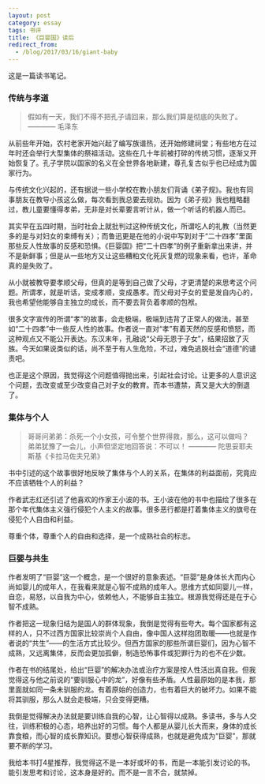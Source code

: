 ```yaml
---
layout: post
category: essay
tags: 书评
title: 《巨婴国》读后
redirect_from:
  - /blog/2017/03/16/giant-baby
---
```


这是一篇读书笔记。

### 传统与孝道

> 假如有一天，我们不得不把孔子请回来，那么我们算是彻底的失败了。
> ———— 毛泽东

从前些年开始，农村老家开始兴起了编写族谱热，还开始修建祠堂；有些地方在过年时还会举行大型集体的祭祖活动。这些在几十年前被打碎的传统习惯，逐渐又开始恢复了。孔子学院以国家的名义在全世界各地新建，尊孔复古似乎也已经成为国家行为。

与传统文化兴起的，还有据说一些小学校在教小朋友们背诵《弟子规》。我也有同事朋友在教导小孩这么做，每次看到我总要去规劝。因为《弟子规》我也粗略翻过，教儿童要懂得孝弟，无非是对长辈要言听计从，做一个听话的机器人而已。

其实早在五四时期，当时社会上就批判过这种传统文化，所谓吃人的礼教（当然更多的是与对妇女的束缚有关）；而鲁迅更是在他的小说中写到对于“二十四孝”里面那些反人性故事的反感和恐惧。《巨婴国》把“二十四孝”的例子重新拿出来讲，并不是新鲜事；但是从一些地方又让这些糟粕文化死灰复燃的现象来看，也许，革命真的是失败了。

从小就被教导要孝顺父母，但真的是等到自己做了父母，才更清楚的来思考这个问题。所谓孝，就是听话，变成孝顺，变成愚孝。而父母对子女的爱是发自内心的，我也希望他能够自主独立的成长，而不要去背负着孝顺的包袱。

很多文字宣传的所谓“孝”的故事，会走极端，极端到违背了正常人的做法，甚至如“二十四孝”中一些反人性的故事。作者说一直对“孝”有着天然的反感和愤怒，而这种观点又不能公开表达。东汉末年，孔融说“父母无恩于子女”，结果招致了灭族。今天如果说类似的话，尚不至于有人生危险，不过，难免逃脱社会“道德”的谴责吧。

也正是这个原因，我觉得这个问题值得抛出来，引起社会讨论。让更多的人意识这个问题，去改变或至少改变自己对子女的教育。而本书遭禁，真又是大大的倒退了。

### 集体与个人

> 哥哥问弟弟：杀死一个小女孩，可令整个世界得救，那么，这可以做吗？
> 弟弟犹豫了一会儿，小声但坚定地回答说：不可以！
> ———— 陀思妥耶夫斯基《卡拉马佐夫兄弟》

书中引述的这个故事很好地反映了集体与个人的关系，在集体的利益面前，究竟应不应该牺牲个人的利益？

作者武志红还引述了他喜欢的作家王小波的书。王小波在他的书中也描绘了很多在那个年代集体主义强行侵犯个人主义的故事。很多恶行都是打着集体主义的旗号在侵犯个人自由和利益。

尊重个体，尊重个人的自由和选择，是一个成熟社会的标志。

### 巨婴与共生

作者发明了“巨婴”这一个概念，是一个很好的意象表述。“巨婴”是身体长大而内心尚如婴儿的成年人，在我看来就是心智不成熟的成年人。思维方式如同婴儿一样，自恋，易怒，以自我为中心，依赖他人，不能够自主独立。根源我觉得还是在于心智不成熟。

作者把这一现象归结为是国人的群体现象，我倒是觉得有些夸大。每个国家都有这样的人，只不过西方国家比较崇尚个人自由，像中国人这样抱团取暖——也就是作者说的“共生”——的生活方式比较少。但西方国家的那些所谓巨婴们，因为心智不成熟，又远离集体，反而会更加孤僻，制造恐怖事件或犯罪行为的也不在少数。

作者在书的结尾处，给出“巨婴”的解决办法或治疗方案是按人性活出真自我。但我觉得这与他之前说的“要驯服心中的龙”，好像有些矛盾。人性最原始的是本我，那里面就如同一条未驯服的龙。有着原始的创造力，也有着巨大的破坏力。如果不能将其驯服，那么人就会走极端，只会变得更糟。

我倒是觉得解决办法就是要训练自我的心智，让心智得以成熟。多读书，多与人交往，训练积极的心态，培养出好的习惯。每个人都是从婴儿长大而来，身体的成长靠食粮，而心智的成长靠知识。要想心智获得成熟，也就是避免成为“巨婴”，那就要不断的学习。

我给本书打4星推荐，我觉得这不是一本好或坏的书，而是一本能引发讨论的书。能引发思考和讨论，这本身是好的。而不是一言不合，就禁掉。